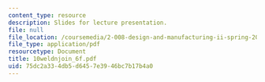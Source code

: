```yaml
---
content_type: resource
description: Slides for lecture presentation.
file: null
file_location: /coursemedia/2-008-design-and-manufacturing-ii-spring-2004/75dc2a334db5d6457e3946bc7b17b4a0_10weldnjoin_6f.pdf
file_type: application/pdf
resourcetype: Document
title: 10weldnjoin_6f.pdf
uid: 75dc2a33-4db5-d645-7e39-46bc7b17b4a0
---
```

